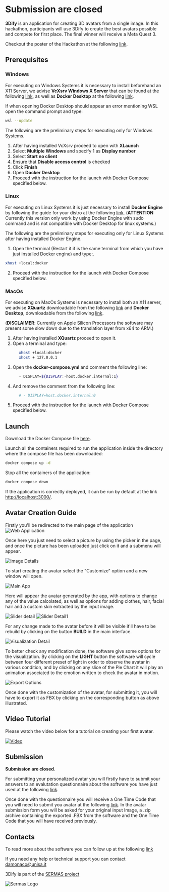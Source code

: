 # Submission are closed

**3Dify** is an application for creating 3D avatars from a single image. In this hackathon, participants will use 3Dify to create the best avatars possible and compete for first place. The final winner will receive a Meta Quest 3.

Checkout the poster of the Hackathon at the following [link](hackathon_poster).

## Prerequisites

### Windows
For executing on Windows Systems it is necessary to install beforehand an X11 Server, we advise **VcXsrv Windows X Server** that can be found at the following [link](https://sourceforge.net/projects/vcxsrv/), as well as **Docker Desktop** at the following [link](https://www.docker.com/products/docker-desktop/).

If when opening Docker Desktop should appear an error mentioning WSL open the command prompt and type:
```bash
wsl --update
```

The following are the preliminary steps for executing only for Windows Systems.

1. After having installed VcXsrv proceed to open with **XLaunch** 
2. Select **Multiple Windows** and specify 1 as **Display number**
3. Select **Start no client**
4. Ensure that **Disable access control** is checked
5. Click **Finish**
6. Open **Docker Desktop**
7. Proceed with the instruction for the launch with Docker Compose specified below.

### Linux
For executing on Linux Systems it is just necessary to install **Docker Engine** by following the guide for your distro at the following [link](https://docs.docker.com/engine/). (**ATTENTION** Currently this version only work by using Docker Engine with sudo command and is not compatible with Docker Desktop for linux systems.)

The following are the preliminary steps for executing only for Linux Systems after having installed Docker Engine.

1. Open the terminal (Restart it if is the same terminal from which you have just installed Docker engine) and type:.
```bash
xhost +local:docker
```
2. Proceed with the instruction for the launch with Docker Compose specified below.
   
### MacOs
For executing on MacOs Systems is necessary to install both an X11 server, we advise **XQuartz** downloadable from the following [link](https://www.xquartz.org/) and **Docker Desktop**, downloadable from the following [link](https://www.docker.com/products/docker-desktop/).

(**DISCLAIMER**: Currently on Apple Silicon Processors the software may present some slow down due to the translation layer from x64 to ARM.)

1. After having installed **XQuartz** proceed to open it.
2. Open a terminal and type:
```bash
      xhost +local:docker
      xhost + 127.0.0.1
```
3. Open the **docker-compose.yml** and comment the following line:
```bash
      - DISPLAY=${DISPLAY:-host.docker.internal:1}
```
4. And remove the comment from the following line:
```bash
      # - DISPLAY=host.docker.internal:0
```
5. Proceed with the instruction for the launch with Docker Compose specified below.

## Launch
Download the Docker Compose file [here](https://github.com/isislab-unisa/3dify/blob/main-no-auth/docker-compose.yml).

Launch all the containers required to run the application inside the directory where the compose file has been downloaded:

```bash
docker compose up -d
```

Stop all the containers of the application:

```bash
docker compose down
```

If the application is correctly deployed, it can be run by default at the link [http://localhost:3000/](http://localhost:3000/).

## Avatar Creation Guide
Firstly you'll be redirected to the main page of the application
![Web Application](assets/WebAppNoAuth.png 'Web Application')

Once here you just need to select a picture by using the picker in the page, and once the picture has been uploaded just click on it and a submenu will appear.

![Image Details](assets/imageDetails.png)

To start creating the avatar select the "Customize" option and a new window will open.

![Main App](assets/mainApp.png)

Here will appear the avatar generated by the app, with options to change any of the value calcolated, as well as options for adding clothes, hair, facial hair and a custom skin extracted by the input image.

![Slider detail](assets/sliderDetails.png) ![Slider Detail1](assets/sliderDetail1.png)

For any change made to the avatar before it will be visible it'll have to be rebuild by clicking on the button **BUILD** in the main interface.

![Visualization Detail](assets/visualizationDetails.png)

To better check any modification done, the software give some options for the visualization.
By clicking on the **LIGHT** button the software will cycle between four different preset of light in order to observe the avatar in various condition, and by clicking on any slice of the Pie Chart it will play an animation associated to the emotion written to check the avatar in motion.

![Export Options](assets/exportOptions.png)

Once done with the customization of the avatar, for submitting it, you will have to export it as FBX by clicking on the corresponding button as above illustrated.

## Video Tutorial

Please watch the video below for a tutorial on creating your first avatar.

[![Video](https://img.youtube.com/vi/rxa-XgzOe4o/maxresdefault.jpg)](https://www.youtube.com/watch?v=rxa-XgzOe4o)

## Submission
**Submission are closed**.

For submitting your personalized avatar you will firstly have to submit your answers to an evalutation questionnaire about the software you have just used at the following [link]().

Once done with the questionnaire you will receive a One Time Code that you will need to submit you avatar at the following [link]().
In the avatar submission form you will be asked for your original input Image, a .zip archive containing the exported .FBX from the software and the One Time Code that you will have received previously.


## Contacts

To read more about the software you can follow up at the following [link](https://isislab-unisa.github.io/3dify/)

If you need any help or technical support you can contact damonaco@unisa.it

3Dify is part of the [SERMAS project](https://sermasproject.eu/) 

![Sermas Logo](assets/SermasLogo.png)


